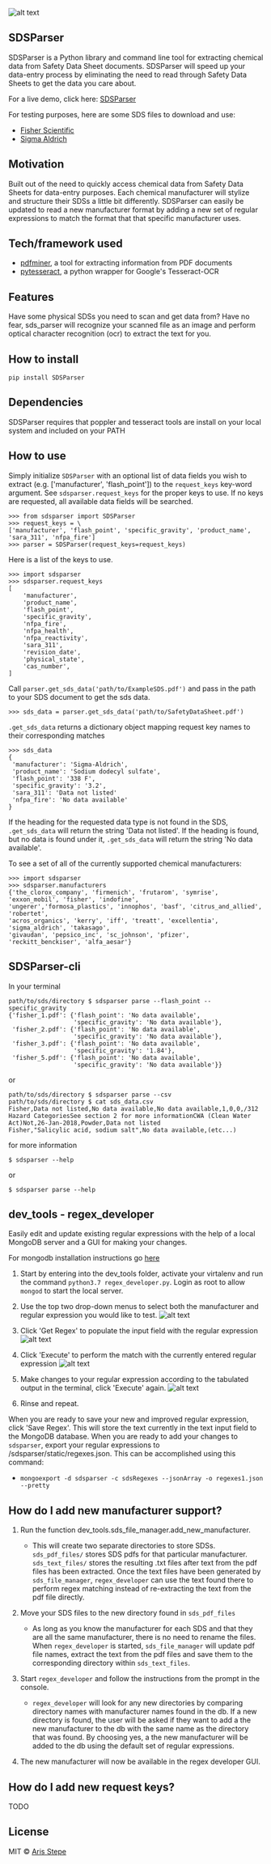 ![alt text](https://github.com/astepe/sds_parser/blob/master/LogoSample_ByTailorBrands.jpg)

## SDSParser
SDSParser is a Python library and command line tool for extracting chemical data from Safety Data Sheet documents. SDSParser will speed up your
data-entry process by eliminating the need to read through Safety Data Sheets to get the data you care about.

For a live demo, click here: [SDSParser](http://www.arisstepe.com/projects/submit_sds)

For testing purposes, here are some SDS files to download and use:
* [Fisher Scientific](https://www.fishersci.com/store/msds?partNumber=M2131&productDescription=MET+ISOBUTYL+KETONE+CR+ACS+1L&vendorId=VN00033897&countryCode=US&language=en)
* [Sigma Aldrich](https://www.sigmaaldrich.com/MSDS/MSDS/DisplayMSDSPage.do?country=US&language=en&productNumber=P5958&brand=SIGALD&PageToGoToURL=https%3A%2F%2Fwww.sigmaaldrich.com%2Fcatalog%2Fsearch%3Fterm%3Dpotassium%26interface%3DAll%26N%3D0%26mode%3Dmatch%2520partialmax%26lang%3Den%26region%3DUS%26focus%3Dproduct)

## Motivation
Built out of the need to quickly access chemical data from Safety Data Sheets for data-entry purposes. Each chemical manufacturer will stylize and structure their SDSs a little bit differently. SDSParser can easily be updated to read a new manufacturer format by adding a new set of regular expressions to match the format that that specific manufacturer uses.

## Tech/framework used
* [pdfminer](https://github.com/euske/pdfminer), a tool for extracting information from PDF documents
* [pytesseract](https://pypi.org/project/pytesseract/), a python wrapper for Google's Tesseract-OCR

## Features
Have some physical SDSs you need to scan and get data from? Have no fear, sds_parser will recognize your scanned file as an image and perform optical character recognition (ocr) to extract the text for you.

## How to install

`pip install SDSParser`

## Dependencies
SDSParser requires that poppler and tesseract tools are install on your local system and included on your PATH

## How to use
Simply initialize `SDSParser` with an optional list of data fields you wish to extract (e.g. ['manufacturer', 'flash_point']) to the `request_keys` key-word argument. See `sdsparser.request_keys` for the proper keys to use. If no keys are requested, all available data fields will be searched.

```
>>> from sdsparser import SDSParser
>>> request_keys = \
['manufacturer', 'flash_point', 'specific_gravity', 'product_name', 'sara_311', 'nfpa_fire']
>>> parser = SDSParser(request_keys=request_keys)
```

Here is a list of the keys to use.
```
>>> import sdsparser
>>> sdsparser.request_keys
[
    'manufacturer',
    'product_name',
    'flash_point',
    'specific_gravity',
    'nfpa_fire',
    'nfpa_health',
    'nfpa_reactivity',
    'sara_311',
    'revision_date',
    'physical_state',
    'cas_number',
]
```

Call `parser.get_sds_data('path/to/ExampleSDS.pdf')` and pass in the path to your SDS document to get the sds data.

```
>>> sds_data = parser.get_sds_data('path/to/SafetyDataSheet.pdf')
```

`.get_sds_data` returns a dictionary object mapping request key names to their corresponding matches

```
>>> sds_data
{
 'manufacturer': 'Sigma-Aldrich',
 'product_name': 'Sodium dodecyl sulfate',
 'flash_point': '338 F',
 'specific_gravity': '3.2',
 'sara_311': 'Data not listed'
 'nfpa_fire': 'No data available'
}
```

If the heading for the requested data type is not found in the SDS, `.get_sds_data` will return the string 'Data not listed'.
If the heading is found, but no data is found under it, `.get_sds_data` will return the string 'No data available'.

To see a set of all of the currently supported chemical manufacturers:
```
>>> import sdsparser
>>> sdsparser.manufacturers
{'the_clorox_company', 'firmenich', 'frutarom', 'symrise', 'exxon_mobil', 'fisher', 'indofine',
'ungerer','formosa_plastics', 'innophos', 'basf', 'citrus_and_allied', 'robertet',
'acros_organics', 'kerry', 'iff', 'treatt', 'excellentia', 'sigma_aldrich', 'takasago',
'givaudan', 'pepsico_inc', 'sc_johnson', 'pfizer', 'reckitt_benckiser', 'alfa_aesar'}
```

## SDSParser-cli

In your terminal

```
path/to/sds/directory $ sdsparser parse --flash_point --specific_gravity
{'fisher_1.pdf': {'flash_point': 'No data available',
                  'specific_gravity': 'No data available'},
 'fisher_2.pdf': {'flash_point': 'No data available',
                  'specific_gravity': 'No data available'},
 'fisher_3.pdf': {'flash_point': 'No data available',
                  'specific_gravity': '1.84'},
 'fisher_5.pdf': {'flash_point': 'No data available',
                  'specific_gravity': 'No data available'}}
```
or
```
path/to/sds/directory $ sdsparser parse --csv
path/to/sds/directory $ cat sds_data.csv
Fisher,Data not listed,No data available,No data available,1,0,0,/312 Hazard CategoriesSee section 2 for more informationCWA (Clean Water Act)Not,26-Jan-2018,Powder,Data not listed
Fisher,"Salicylic acid, sodium salt",No data available,(etc...)
```
for more information
```
$ sdsparser --help
```
or
```
$ sdsparser parse --help
```

## dev_tools - regex_developer
Easily edit and update existing regular expressions with the help of a local MongoDB server and a GUI for making your changes.

For mongodb installation instructions go [here](https://docs.mongodb.com/v3.2/administration/install-community/)

1. Start by entering into the dev_tools folder, activate your virtalenv and run the command `python3.7 regex_developer.py`. Login as root to allow `mongod` to start the local server.

2. Use the top two drop-down menus to select both the manufacturer and regular expression you would like to test.
![alt text](https://github.com/astepe/sds_parser/blob/master/regex_developer_select_crop.jpg)

3. Click 'Get Regex' to populate the input field with the regular expression
![alt text](https://github.com/astepe/sds_parser/blob/master/regex_developer_get_crop.jpg)

4. Click 'Execute' to perform the match with the currently entered regular expression
![alt text](https://github.com/astepe/sds_parser/blob/master/regex_developer_execute_crop.jpg)

5. Make changes to your regular expression according to the tabulated output in the terminal, click 'Execute' again.
![alt text](https://github.com/astepe/sds_parser/blob/master/regex_developer_make_change_crop.jpg)

6. Rinse and repeat.

When you are ready to save your new and improved regular expression, click 'Save Regex'. This will store the text currently in the text input field to the MongoDB database. When you are ready to add your changes to `sdsparser`, export your regular expressions to /sdsparser/static/regexes.json. This can be accomplished using this command:

* `mongoexport -d sdsparser -c sdsRegexes --jsonArray -o regexes1.json --pretty`

## How do I add new manufacturer support?

1. Run the function dev_tools.sds_file_manager.add_new_manufacturer.
    * This will create two separate directories to store SDSs. 
    `sds_pdf_files/` stores SDS pdfs for that particular manufacturer. 
    `sds_text_files/` stores the resulting .txt files after text from the pdf files has been extracted. 
    Once the text files have been generated by `sds_file_manager`, `regex_developer` can use the text found there to perform regex matching instead of re-extracting the text from the pdf file directly.

2. Move your SDS files to the new directory found in `sds_pdf_files`
    * As long as you know the manufacturer for each SDS and that they are all the same manufacturer, there is no need to rename the files. When `regex_developer` is started, `sds_file_manager` will update pdf file names, extract the text from the pdf files and save them to the corresponding directory within `sds_text_files`.

3. Start `regex_developer` and follow the instructions from the prompt in the console.
    * `regex_developer` will look for any new directories by comparing directory names with manufacturer names found in the db. If a new directory is found, the user will be asked if they want to add a the new manufacturer to the db with the same name as the directory that was found. By choosing yes, a the new manufacturer will be added to the db using the default set of regular expressions.

4. The new manufacturer will now be available in the regex developer GUI.

## How do I add new request keys?
TODO

## License

MIT © [Aris Stepe](http://www.arisstepe.com/)

